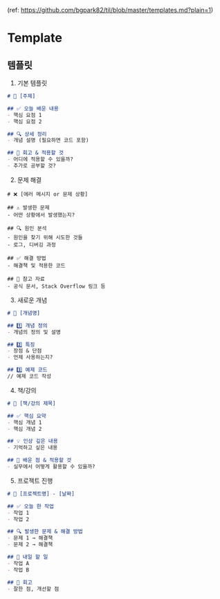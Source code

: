 (ref: https://github.com/bgpark82/til/blob/master/templates.md?plain=1)
# Template


## 템플릿
1. 기본 템플릿

```markdown
# 📌 [주제]

## ✅ 오늘 배운 내용
- 핵심 요점 1
- 핵심 요점 2

## 🔍 상세 정리
- 개념 설명 (필요하면 코드 포함)

## 🤔 회고 & 적용할 것
- 어디에 적용할 수 있을까?
- 추가로 공부할 것?
```

2. 문제 해결

```
# ❌ [에러 메시지 or 문제 상황]

## ⚠️ 발생한 문제
- 어떤 상황에서 발생했는지?

## 🔍 원인 분석
- 원인을 찾기 위해 시도한 것들
- 로그, 디버깅 과정

## ✅ 해결 방법
- 해결책 및 적용한 코드

## 🔗 참고 자료
- 공식 문서, Stack Overflow 링크 등
```

3. 새로운 개념

```markdown
# 📌 [개념명]

## 1️⃣ 개념 정의
- 개념의 정의 및 설명

## 2️⃣ 특징
- 장점 & 단점
- 언제 사용하는지?

## 3️⃣ 예제 코드
// 예제 코드 작성
```

4. 책/강의

```markdown
# 📖 [책/강의 제목]

## ✅ 핵심 요약
- 핵심 개념 1
- 핵심 개념 2

## 💡 인상 깊은 내용
- 기억하고 싶은 내용

## 🤔 배운 점 & 적용할 것
- 실무에서 어떻게 활용할 수 있을까?
```

5. 프로젝트 진행

```markdown
# 🚀 [프로젝트명] - [날짜]

## ✅ 오늘 한 작업
- 작업 1
- 작업 2

## 🔍 발생한 문제 & 해결 방법
- 문제 1 → 해결책
- 문제 2 → 해결책

## 🎯 내일 할 일
- 작업 A
- 작업 B

## 🤔 회고
- 잘한 점, 개선할 점
```
